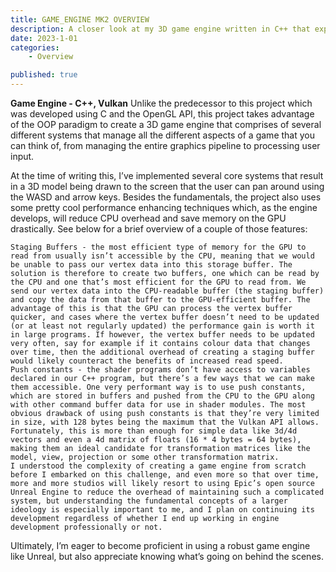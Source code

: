 ```yaml
---
title: GAME_ENGINE MK2 OVERVIEW
description: A closer look at my 3D game engine written in C++ that exposes the Vulkan API
date: 2023-1-01
categories: 
    - Overview

published: true
---
```


**Game Engine - C++, Vulkan**
Unlike the predecessor to this project which was developed using C and the OpenGL API, this project takes advantage of the OOP paradigm to create a 3D game engine that comprises of several different systems that manage all the different aspects of a game that you can think of, from managing the entire graphics pipeline to processing user input. 

At the time of writing this, I’ve implemented several core systems that result in a 3D model being drawn to the screen that the user can pan around using the WASD and arrow keys. Besides the fundamentals, the project also uses some pretty cool performance enhancing techniques which, as the engine develops, will reduce CPU overhead and save memory on the GPU drastically.
 See below for a brief overview of a couple of those features:

    Staging Buffers - the most efficient type of memory for the GPU to read from usually isn’t accessible by the CPU, meaning that we would be unable to pass our vertex data into this storage buffer. The solution is therefore to create two buffers, one which can be read by the CPU and one that’s most efficient for the GPU to read from. We send our vertex data into the CPU-readable buffer (the staging buffer) and copy the data from that buffer to the GPU-efficient buffer. The advantage of this is that the GPU can process the vertex buffer quicker, and cases where the vertex buffer doesn’t need to be updated (or at least not regularly updated) the performance gain is worth it in large programs. If however, the vertex buffer needs to be updated very often, say for example if it contains colour data that changes over time, then the additional overhead of creating a staging buffer would likely counteract the benefits of increased read speed. 
    Push constants - the shader programs don’t have access to variables declared in our C++ program, but there’s a few ways that we can make them accessible. One very performant way is to use push constants, which are stored in buffers and pushed from the CPU to the GPU along with other command buffer data for use in shader modules. The most obvious drawback of using push constants is that they’re very limited in size, with 128 bytes being the maximum that the Vulkan API allows. Fortunately, this is more than enough for simple data like 3d/4d vectors and even a 4d matrix of floats (16 * 4 bytes = 64 bytes), making them an ideal candidate for transformation matrices like the model, view, projection or some other transformation matrix.
    I understood the complexity of creating a game engine from scratch before I embarked on this challenge, and even more so that over time, more and more studios will likely resort to using Epic’s open source Unreal Engine to reduce the overhead of maintaining such a complicated system, but understanding the fundamental concepts of a larger ideology is especially important to me, and I plan on continuing its development regardless of whether I end up working in engine development professionally or not. 
Ultimately, I’m eager to become proficient in using a robust game engine like Unreal, but also appreciate knowing what’s going on behind the scenes. 